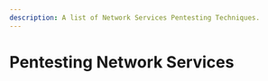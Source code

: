 ```yaml
---
description: A list of Network Services Pentesting Techniques.
---
```


# Pentesting Network Services

